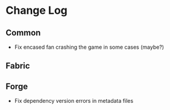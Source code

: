 # Change Log
## Common
- Fix encased fan crashing the game in some cases (maybe?)
## Fabric
## Forge
- Fix dependency version errors in metadata files
